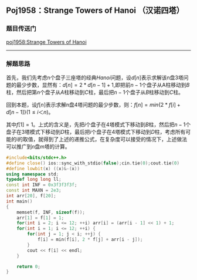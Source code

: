 ## Poj1958：Strange Towers of Hanoi （汉诺四塔）

### 题目传送门

[poj1958:Strange Towers of Hanoi](http://poj.org/problem?id=1958)

***

### 解题思路

首先，我们先考虑n个盘子三座塔的经典$Hanoi$问题，设$d[n]$表示求解该n盘3塔问题的最少步数，显然有：$d[n] = 2 * d[n-1] + 1$,即把前$n-1$个盘子从A柱移动到$B$柱，然后把第$n$个盘子从$A$柱移动到$C$柱，最后把$n-1$个盘子从$B$柱移动到$C$柱。

回到本题，设$f[n]​$表示求解n盘4塔问题的最少步数，则：$f[n] = min\{2 * f[i] + d[n-1]\}(1≤ i＜ n)​$。

其中$f[1] = 1​$。上式的含义是，先把$i​$个盘子在4塔模式下移动到$B​$柱，然后把$n-1​$个盘子在$3​$塔模式下移动到$D​$柱，最后把$i​$个盘子在4塔模式下移动到$D​$柱，考虑所有可能的i的取值，就得到了上述的递推公式，在复杂度可以接受的情况下，上述做法可以推广到$n​$盘$m​$塔的计算。

```cpp
#include<bits/stdc++.h>
#define close() ios::sync_with_stdio(false);cin.tie(0);cout.tie(0)
#define lowbit(x) ((x)&-(x))
using namespace std;
typedef long long ll;
const int INF = 0x3f3f3f3f;
const int MAXN = 2e3;
int arr[20], f[20];
int main()
{
    memset(f, INF, sizeof(f));
    arr[1] = f[1] = 1;
    for(int i = 2; i <= 12; ++i) arr[i] = (arr[i - 1] << 1) + 1;
    for(int i = 1; i <= 12; ++i) {
        for(int j = 1; j < i; ++j) {
            f[i] = min(f[i], 2 * f[j] + arr[i - j]);
        }
        cout << f[i] << endl;
    }

    return 0;
}
```

